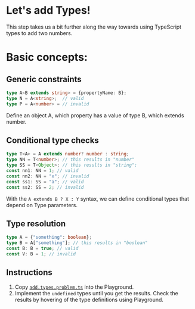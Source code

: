 # Let's add Types!

This step takes us a bit further along the way towards using TypeScript types to add two numbers.

# Basic concepts:

## Generic constraints
```ts
type A<B extends string> = {propertyName: B};
type N = A<string>;  // valid
type P = A<number> = // invalid
```
Define an object A, which property has a value of type B, which extends number.


## Conditional type checks

```ts
type T<A> = A extends number? number : string;
type NN = T<number>; // this results in "number"
type SS = T<Object>; // this results in "string";
const nn1: NN = 1; // valid
const nn2: NN = "x"; // invalid
const ss1: SS = "a"; // valid
const ss2: SS = 2; // invalid
```
With the ```A extends B ? X : Y``` syntax, we can define conditional types that depend on Type parameters.

## Type resolution

```ts
type A = {"something": boolean};
type B = A["something"]; // this results in "boolean"
const B: B = true; // valid
const V: B = 1; // invalid
```

## Instructions

1. Copy [`add.types.problem.ts`](add.types.problem.ts) into the Playground.
1. Implement the `undefined` types until you get the results. Check the results by hovering of the type definitions using Playground.

